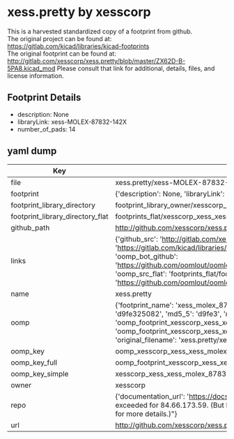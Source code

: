 # xess.pretty by xesscorp  
This is a harvested standardized copy of a footprint from github.  
The original project can be found at:  
https://gitlab.com/kicad/libraries/kicad-footprints  
The original footprint can be found at:
http://gitlab.com/xesscorp/xess.pretty/blob/master/ZX62D-B-5PA8.kicad_mod
Please consult that link for additional, details, files, and license information.  
## Footprint Details
* description: None  
* libraryLink: xess-MOLEX-87832-142X  
* number_of_pads: 14  
## yaml dump  
| Key | Value |  
| --- | --- |  
| file | xess.pretty/xess-MOLEX-87832-142X.kicad_mod |  
| footprint | {'description': None, 'libraryLink': 'xess-MOLEX-87832-142X', 'number_of_pads': 14} |  
| footprint_library_directory | footprint_library_owner/xesscorp_xess.pretty |  
| footprint_library_directory_flat | footprints_flat/xesscorp_xess_xess_molex_87832_142x/working |  
| github_path | http://github.com/xesscorp/xess.pretty/blob/master/xess-MOLEX-87832-142X.kicad_mod |  
| links | {'github_src': 'http://gitlab.com/xesscorp/xess.pretty/blob/master/ZX62D-B-5PA8.kicad_mod', 'github_src_repo': 'https://gitlab.com/kicad/libraries/kicad-footprints', 'oomp_bot': 'footprints/xesscorp_xess_xess_molex_87832_142x/working', 'oomp_bot_github': 'https://github.com/oomlout/oomlout_oomp_footprint_bot/tree/main/footprints/xesscorp_xess_xess_molex_87832_142x/working', 'oomp_src_flat': 'footprints_flat/footprints_flat/xesscorp_xess_xess_molex_87832_142x/working', 'oomp_src_flat_github': 'https://github.com/oomlout/oomlout_oomp_footprint_src/tree/main/footprints_flat/xesscorp_xess_xess_molex_87832_142x/working'} |  
| name | xess.pretty |  
| oomp | {'footprint_name': 'xess_molex_87832_142x', 'library_name': 'xess', 'md5': 'd9fe32508221ead48f867239f36706b3', 'md5_10': 'd9fe325082', 'md5_5': 'd9fe3', 'md5_6': 'd9fe32', 'oomp_key': 'oomp_xesscorp_xess_xess_molex_87832_142x', 'oomp_key_extra': 'oomp_footprint_xesscorp_xess_xess_molex_87832_142x', 'oomp_key_full': 'oomp_footprint_xesscorp_xess_xess_molex_87832_142x_d9fe32', 'oomp_key_simple': 'xesscorp_xess_xess_molex_87832_142x', 'original_filename': 'xess.pretty/xess-MOLEX-87832-142X.kicad_mod', 'owner_name': 'xesscorp'} |  
| oomp_key | oomp_xesscorp_xess_xess_molex_87832_142x |  
| oomp_key_full | oomp_footprint_xesscorp_xess_xess_molex_87832_142x |  
| oomp_key_simple | xesscorp_xess_xess_molex_87832_142x |  
| owner | xesscorp |  
| repo | {'documentation_url': 'https://docs.github.com/rest/overview/resources-in-the-rest-api#rate-limiting', 'message': "API rate limit exceeded for 84.66.173.59. (But here's the good news: Authenticated requests get a higher rate limit. Check out the documentation for more details.)"} |  
| url | http://github.com/xesscorp/xess.pretty |  

